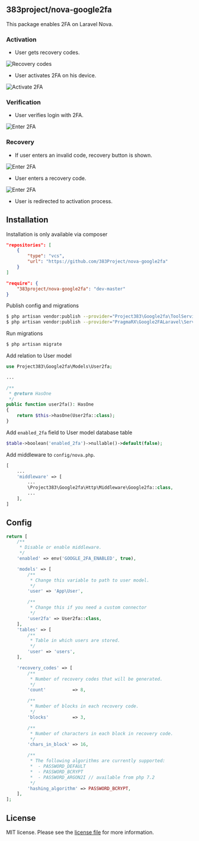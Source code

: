 ## 383project/nova-google2fa

This package enables 2FA on Laravel Nova.

### Activation

- User gets recovery codes.

![Recovery codes](docs/images/recovery-codes.png)

- User activates 2FA on his device.

![Activate 2FA](docs/images/register.png)

### Verification

- User verifies login with 2FA.

![Enter 2FA](docs/images/enter-code.png)

### Recovery

- If user enters an invalid code, recovery button is shown.

![Enter 2FA](docs/images/invalid-code.png)

- User enters a recovery code.

![Enter 2FA](docs/images/enter-recovery-code.png)

- User is redirected to activation process.

## Installation

Installation is only available via composer

``` composer.json
"repositories": [
    {
        "type": "vcs",
        "url": "https://github.com/383Project/nova-google2fa"
    }
]

"require": {
    "383project/nova-google2fa": "dev-master"
}
```

Publish config and migrations

``` bash
$ php artisan vendor:publish --provider="Project383\Google2fa\ToolServiceProvider"
$ php artisan vendor:publish --provider="PragmaRX\Google2FALaravel\ServiceProvider"
```

Run migrations

``` bash
$ php artisan migrate
```

Add relation to User model
```php
use Project383\Google2fa\Models\User2fa;

...

/**
 * @return HasOne
 */
public function user2fa(): HasOne
{
    return $this->hasOne(User2fa::class);
}
```

Add `enabled_2fa` field to User model database table
```php
$table->boolean('enabled_2fa')->nullable()->default(false);
```

Add middleware to `config/nova.php`.
```php
[
    ...
    'middleware' => [
        ...
        \Project383\Google2fa\Http\Middleware\Google2fa::class,
        ...
    ],
]
```

## Config

```php
return [
    /**
     * Disable or enable middleware.
     */
    'enabled' => env('GOOGLE_2FA_ENABLED', true),

    'models' => [
        /**
         * Change this variable to path to user model.
         */
        'user' => 'App\User',

        /**
         * Change this if you need a custom connector
         */
        'user2fa' => User2fa::class,
    ],
    'tables' => [
        /**
         * Table in which users are stored.
         */
        'user' => 'users',
    ],

    'recovery_codes' => [
        /**
         * Number of recovery codes that will be generated.
         */
        'count'          => 8,

        /**
         * Number of blocks in each recovery code.
         */
        'blocks'         => 3,

        /**
         * Number of characters in each block in recovery code.
         */
        'chars_in_block' => 16,

        /**
         * The following algorithms are currently supported:
         *  - PASSWORD_DEFAULT
         *  - PASSWORD_BCRYPT
         *  - PASSWORD_ARGON2I // available from php 7.2
         */
        'hashing_algorithm' => PASSWORD_BCRYPT,
    ],
];
```


## License

MIT license. Please see the [license file](docs/license.md) for more information.
